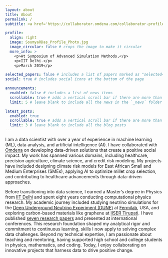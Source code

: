```yaml
---
layout: about
title: About
permalink: /
subtitle: <a href='https://collaborator.omdena.com/collaborator-profile/54332'> Data Science Collaborator @ Omdena</a>. Durgapur, West Bengal, India.

profile:
  align: right
  image: SoumyaRDas_Profile_Photo.jpg
  image_circular: false # crops the image to make it circular
  more_info: >
    <p>At Symposium of Advanced Simulation Methods,</p>
    <p>IIT Delhi.</p>
    <p>March 2019</p>

selected_papers: false # includes a list of papers marked as "selected={true}"
social: true # includes social icons at the bottom of the page

announcements:
  enabled: false # includes a list of news items
  scrollable: true # adds a vertical scroll bar if there are more than 3 news items
  limit: 5 # leave blank to include all the news in the `_news` folder

latest_posts:
  enabled: true
  scrollable: true # adds a vertical scroll bar if there are more than 3 new posts items
  limit: 3 # leave blank to include all the blog posts
---
```


I am a data scientist with over a year of experience in machine learning (ML),
data analysis, and artificial intelligence (AI). I have collaborated with
[Omdena](https://www.omdena.com/) on developing data-driven solutions that
create a positive social impact. My work has spanned various domains, including
healthcare, precision agriculture, climate science, and credit risk modeling. My
projects have included designing climate risk models for East African Small and
Medium Enterprises (SMEs), applying AI to optimize millet crop selection, and
contributing to healthcare advancements through data-driven approaches.

Before transitioning into data science, I earned a Master’s degree in Physics
from [IIT Delhi](https://physics.iitd.ac.in/) and spent eight years conducting
computational physics research. My academic journey included studying neutrino
simulations for the [Deep Underground Neutrino Experiment
(DUNE)](https://www.dunescience.org/) at [Fermilab](https://www.fnal.gov/), USA,
and exploring carbon-based materials like graphene at [IISER
Tirupati](https://www.iisertirupati.ac.in/). I have published [seven research
papers](https://scholar.google.com/citations?hl=en&user=rWal8HcAAAAJ&view_op=list_works&sortby=pubdate)
and presented at international conferences. This research foundation shaped my
analytical rigor and commitment to continuous learning, skills I now apply to
solving complex data challenges. Beyond my technical expertise, I am passionate
about teaching and mentoring, having supported high school and college students
in physics, mathematics, and coding. Today, I enjoy collaborating on innovative
projects that harness data to drive positive change.
